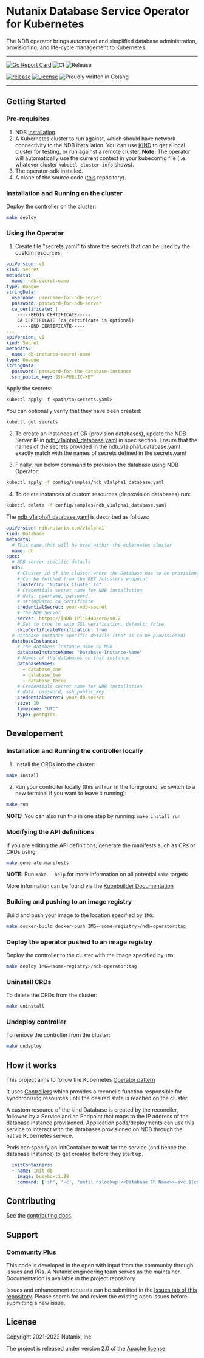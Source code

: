 # Nutanix Database Service Operator for Kubernetes
The NDB operator brings automated and simplified database administration, provisioning, and life-cycle management to Kubernetes.

---

[![Go Report Card](https://goreportcard.com/badge/github.com/nutanix-cloud-native/ndb-operator)](https://goreportcard.com/report/github.com/nutanix-cloud-native/ndb-operator)
![CI](https://github.com/nutanix-cloud-native/ndb-operator/actions/workflows/build-dev.yaml/badge.svg)
![Release](https://github.com/nutanix-cloud-native/ndb-operator/actions/workflows/release.yaml/badge.svg)

[![release](https://img.shields.io/github/release-pre/nutanix-cloud-native/ndb-operator.svg)](https://github.com/nutanix-cloud-native/ndb-operator/releases)
[![License](https://img.shields.io/badge/License-Apache%202.0-blue.svg)](https://github.com/nutanix-cloud-native/ndb-operator/blob/master/LICENSE)
![Proudly written in Golang](https://img.shields.io/badge/written%20in-Golang-92d1e7.svg)

---

## Getting Started
### Pre-requisites
1. NDB [installation](https://portal.nutanix.com/page/documents/details?targetId=Nutanix-Era-User-Guide-v2_4:top-era-installation-c.html).
2. A Kubernetes cluster to run against, which should have network connectivity to the NDB installation. You can use [KIND](https://sigs.k8s.io/kind) to get a local cluster for testing, or run against a remote cluster.
**Note:** The operator will automatically use the current context in your kubeconfig file (i.e. whatever cluster `kubectl cluster-info` shows).
3. The operator-sdk installed.
4. A clone of the source code ([this](https://github.com/nutanix-cloud-native/ndb-operator) repository).
### Installation and Running on the cluster
Deploy the controller on the cluster:

```sh
make deploy 
```

### Using the Operator

1. Create file "secrets.yaml" to store the secrets that can be used by the custom resources:

```yaml
apiVersion: v1
kind: Secret
metadata:
  name: ndb-secret-name
type: Opaque
stringData:
  username: username-for-ndb-server
  password: password-for-ndb-server
  ca_certificate: |
    -----BEGIN CERTIFICATE-----
    CA CERTIFICATE (ca_certificate is optional)
    -----END CERTIFICATE-----
---
apiVersion: v1
kind: Secret
metadata:
  name: db-instance-secret-name
type: Opaque
stringData:
  password: password-for-the-database-instance
  ssh_public_key: SSH-PUBLIC-KEY

```

Apply the secrets:

```
kubectl apply -f <path/to/secrets.yaml>

```
You can optionally verify that they have been created:

```sh
kubectl get secrets
```

2. To create an instances of CR (provision databases), update the NDB Server IP in [ndb_v1alpha1_database.yaml](config/samples/ndb_v1alpha1_database.yaml) in spec section. Ensure that the names of the secrets provided in the ndb_v1alpha1_database.yaml exactly match with the names of secrets defined in the secrets.yaml

3. Finally, run below command to provision the database using NDB Operator:
```sh
kubectl apply -f config/samples/ndb_v1alpha1_database.yaml
```
4. To delete instances of custom resources (deprovision databases) run:

```sh
kubectl delete -f config/samples/ndb_v1alpha1_database.yaml
```
The [ndb_v1alpha1_database.yaml](config/samples/ndb_v1alpha1_database.yaml) is described as follows:
```yaml
apiVersion: ndb.nutanix.com/v1alpha1
kind: Database
metadata:
  # This name that will be used within the kubernetes cluster
  name: db
spec:
  # NDB server specific details
  ndb:
    # Cluster id of the cluster where the Database has to be provisioned
    # Can be fetched from the GET /clusters endpoint
    clusterId: "Nutanix Cluster Id" 
    # Credentials secret name for NDB installation
    # data: username, password, 
    # stringData: ca_certificate
    credentialSecret: your-ndb-secret
    # The NDB Server
    server: https://[NDB IP]:8443/era/v0.9
    # Set to true to skip SSL verification, default: false.
    skipCertificateVerification: true
  # Database instance specific details (that is to be provisioned)
  databaseInstance:
    # The database instance name on NDB
    databaseInstanceName: "Database-Instance-Name"
    # Names of the databases on that instance
    databaseNames:
      - database_one
      - database_two
      - database_three
    # Credentials secret name for NDB installation
    # data: password, ssh_public_key
    credentialSecret: your-db-secret
    size: 10
    timezone: "UTC"
    type: postgres
```

## Developement

### Installation and Running the controller locally
1. Install the CRDs into the cluster:

```sh
make install
```

2. Run your controller locally (this will run in the foreground, so switch to a new terminal if you want to leave it running):

```sh
make run
```

**NOTE:** You can also run this in one step by running: `make install run`

### Modifying the API definitions
If you are editing the API definitions, generate the manifests such as CRs or CRDs using:

```sh
make generate manifests
```

**NOTE:** Run `make --help` for more information on all potential `make` targets

More information can be found via the [Kubebuilder Documentation](https://book.kubebuilder.io/introduction.html)

### Building and pushing to an image registry  
Build and push your image to the location specified by `IMG`:
  
```sh
make docker-build docker-push IMG=<some-registry>/ndb-operator:tag
```

### Deploy the operator pushed to an image registry  
Deploy the controller to the cluster with the image specified by `IMG`:

```sh
make deploy IMG=<some-registry>/ndb-operator:tag
```

### Uninstall CRDs
To delete the CRDs from the cluster:

```sh
make uninstall
```

### Undeploy controller
To remove the controller from the cluster:

```sh
make undeploy
```

## How it works

This project aims to follow the Kubernetes [Operator pattern](https://kubernetes.io/docs/concepts/extend-kubernetes/operator/)

It uses [Controllers](https://kubernetes.io/docs/concepts/architecture/controller/) 
which provides a reconcile function responsible for synchronizing resources until the desired state is reached on the cluster.

A custom resource of the kind Database is created by the reconciler, followed by a Service and an Endpoint that maps to the IP address of the database instance provisioned. Application pods/deployments can use this service to interact with the databases provisioned on NDB through the native Kubernetes service. 

Pods can specify an initContainer to wait for the service (and hence the database instance) to get created before they start up.
```yaml
  initContainers:
  - name: init-db
    image: busybox:1.28
    command: ['sh', '-c', "until nslookup <<Database CR Name>>-svc.$(cat /var/run/secrets/kubernetes.io/serviceaccount/namespace).svc.cluster.local; do echo waiting for database service; sleep 2; done"]
```

## Contributing
See the [contributing docs](CONTRIBUTING.md).

## Support
### Community Plus

This code is developed in the open with input from the community through issues and PRs. A Nutanix engineering team serves as the maintainer. Documentation is available in the project repository.

Issues and enhancement requests can be submitted in the [Issues tab of this repository](../../issues). Please search for and review the existing open issues before submitting a new issue.

## License

Copyright 2021-2022 Nutanix, Inc.

The project is released under version 2.0 of the [Apache license](http://www.apache.org/licenses/LICENSE-2.0).
